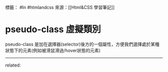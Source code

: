 標籤： #ln #htmlandcss 
來源：[[Html&CSS 學習筆記]]

# pseudo-class 虛擬類別
pseudo-class 是加在選擇器(selector)後方的一個屬性，方便我們選擇處於某種狀態下的元素(例如被滑鼠滑過/hover狀態的元素)

---

related: